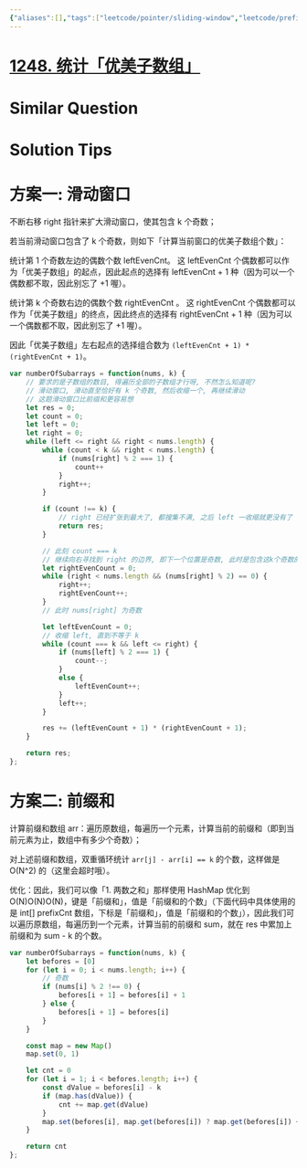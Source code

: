 ```yaml
---
{"aliases":[],"tags":["leetcode/pointer/sliding-window","leetcode/prefix-sum","leetcode/unsolved","leetcode/combination/count","leetcode/hash-table/count"],"review-dates":[],"dg-publish":true,"difficulty":"medium","date-created":"2023-08-18-Fri, 8:22:19 pm","date-modified":"2023-08-18-Fri, 8:38:18 pm","permalink":"/programming/basic/leetcode/1248. 统计「优美子数组」/","dgPassFrontmatter":true}
---
```



# [1248. 统计「优美子数组」](https://leetcode.cn/problems/count-number-of-nice-subarrays/)

# Similar Question

# Solution Tips

# 方案一: 滑动窗口

不断右移 right 指针来扩大滑动窗口，使其包含 k 个奇数；

若当前滑动窗口包含了 k 个奇数，则如下「计算当前窗口的优美子数组个数」：

统计第 1 个奇数左边的偶数个数 leftEvenCnt。 这 leftEvenCnt 个偶数都可以作为「优美子数组」的起点，因此起点的选择有 leftEvenCnt + 1 种（因为可以一个偶数都不取，因此别忘了 +1 喔）。

统计第 k 个奇数右边的偶数个数 rightEvenCnt 。 这 rightEvenCnt 个偶数都可以作为「优美子数组」的终点，因此终点的选择有 rightEvenCnt + 1 种（因为可以一个偶数都不取，因此别忘了 +1 喔）。

因此「优美子数组」左右起点的选择组合数为 `(leftEvenCnt + 1) * (rightEvenCnt + 1)`。

```js
var numberOfSubarrays = function(nums, k) {
    // 要求的是子数组的数目, 得遍历全部的子数组才行呀, 不然怎么知道呢?
    // 滑动窗口, 滑动直至恰好有 k 个奇数, 然后收缩一个, 再继续滑动
    // 这题滑动窗口比前缀和更容易想
    let res = 0;
    let count = 0;
    let left = 0;
    let right = 0;
    while (left <= right && right < nums.length) {
        while (count < k && right < nums.length) {
            if (nums[right] % 2 === 1) {
                count++
            }
            right++;
        }

        if (count !== k) {
            // right 已经扩张到最大了, 都搜集不满, 之后 left 一收缩就更没有了
            return res;
        }

        // 此刻 count === k
        // 继续向右寻找到 right 的边界, 即下一个位置是奇数, 此时是包含这k个奇数的 right 的边界
        let rightEvenCount = 0;
        while (right < nums.length && (nums[right] % 2) == 0) {
            right++;
            rightEvenCount++;
        }
        // 此时 nums[right] 为奇数

        let leftEvenCount = 0;
        // 收缩 left, 直到不等于 k
        while (count === k && left <= right) {
            if (nums[left] % 2 === 1) {
                count--;
            }
            else {
                leftEvenCount++;
            }
            left++;
        }

        res += (leftEvenCount + 1) * (rightEvenCount + 1);
    }

    return res;
};
```

# 方案二: 前缀和

计算前缀和数组 arr：遍历原数组，每遍历一个元素，计算当前的前缀和（即到当前元素为止，数组中有多少个奇数）；

对上述前缀和数组，双重循环统计 `arr[j] - arr[i] == k` 的个数，这样做是 O(N^2) 的（这里会超时哦）。

优化：因此，我们可以像「1. 两数之和」那样使用 HashMap 优化到 O(N)O(N)O(N)，键是「前缀和」，值是「前缀和的个数」（下面代码中具体使用的是 int[] prefixCnt 数组，下标是「前缀和」，值是「前缀和的个数」），因此我们可以遍历原数组，每遍历到一个元素，计算当前的前缀和 sum，就在 res 中累加上前缀和为 sum - k 的个数。

```js
var numberOfSubarrays = function(nums, k) {
    let befores = [0]
    for (let i = 0; i < nums.length; i++) {
        // 奇数
        if (nums[i] % 2 !== 0) {
            befores[i + 1] = befores[i] + 1
        } else {
            befores[i + 1] = befores[i]
        }
    }

    const map = new Map()
    map.set(0, 1)

    let cnt = 0
    for (let i = 1; i < befores.length; i++) {
        const dValue = befores[i] - k
        if (map.has(dValue)) {
            cnt += map.get(dValue)
        }
        map.set(befores[i], map.get(befores[i]) ? map.get(befores[i]) + 1 : 1)
    }

    return cnt
};
```
